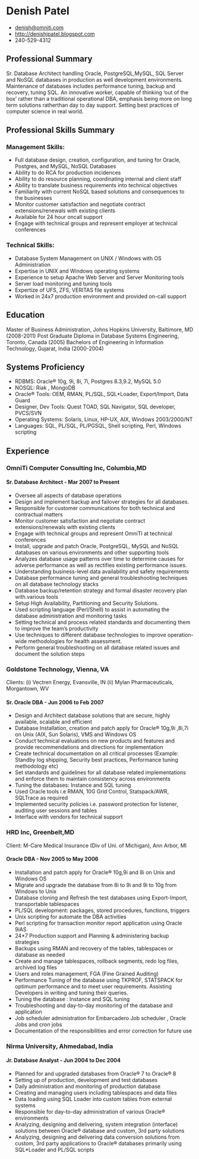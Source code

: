 # Denish Patel 

 * <denish@omniti.com>
 * <http://denishjpatel.blogspot.com>
 * 240-529-4312

## Professional Summary

Sr. Database Architect handling Oracle, PostgreSQL,MySQL, SQL Server and NoSQL databases in production as well development environments. Maintenance of databases includes performance tuning, backup and recovery, tuning SQL. An innovative worker, capable of thinking ‘out of the box’ rather than a traditional operational DBA, emphasis being more on long term solutions ratherthan day to day support. Setting best practices of computer science in real world.

## Professional Skills Summary

### Management Skills:
 * Full database design, creation, configuration, and tuning for Oracle, Postgres, and MySQL, NoSQL Databases
 * Ability to do RCA for production incidences
 * Ability to do resource planning, coordinating internal and client staff
 * Ability to translate business requirements into technical objectives
 * Familiarity with current NoSQL based solutions and consequences to the businesses
 * Monitor customer satisfaction and negotiate contract extensions/renewals with existing clients
 * Available for 24 hour oncall support
 * Engage with technical groups and represent employer at technical conferences

### Technical Skills:

 * Database System Management on UNIX / Windows with OS Administration
 * Expertise in UNIX and Windows operating systems
 * Experience to setup Apache Web Server and Server Monitoring tools
 * Server load monitoring and tuning tools
 * Expertize of UFS, ZFS, VERITAS file systems
 * Worked in 24x7 production environment and provided on-call support

## Education

Master of Business Administration, Johns Hopkins University, Baltimore, MD (2008-2011)
Post Graduate Diploma in Database Systems Engineering, Toronto, Canada (2005)
Bachelors of Engineering in Information Technology, Gujarat, India (2000-2004)

## Systems Proficiency

 * RDBMS: Oracle® 10g, 9i, 8i, 7i, Postgres 8.3,9.2, MySQL 5.0
 * NOSQL: Riak , MongoDB
 * Oracle® Tools: OEM, RMAN, PL/SQL, SQL*Loader, Export/Import, Data Guard
 * Designer, Dev Tools: Quest TOAD, SQL Navigator, SQL developer, PVCS/SVN
 * Operating Systems: Solaris, Linux, HP-UX, AIX, Windows 2003/2000/NT
 * Languages: SQL, PL/SQL, PL/PGSQL, Shell scripting, Perl, Windows scripting

## Experience

### OmniTi Computer Consulting Inc, Columbia,MD  

#### Sr. Database Architect - Mar 2007 to Present 

 * Oversee all aspects of database operations
 * Design and implement backup and failover strategies for all databases.
 * Responsible for customer communications for both technical and contractual matters
 * Monitor customer satisfaction and negotiate contract extensions/renewals with existing clients
 * Engage with technical groups and represent OmniTI at technical conferences
 * Install, upgrade and patch Oracle, PostgreSQL, MySQL and NoSQL databases on various environments and other supporting tools
 * Analyzes database usage patterns over time to determine causes for adverse performance as well as rectifies existing performance issues.
 * Understanding business-level data availability and safety requirements
 * Database performance tuning and general troubleshooting techniques on all database technology stacks
 * Database backup/retention strategy and formal disaster recovery plan with.various tools 
 * Setup High Availability, Partitioning and Security Solutions.
 * Used scripting language (Perl/Shell) to assist in automating the database administration and monitoring tasks
 * Setting technical and process related standards and documenting them to improve the team’s productivity
 * Use techniques to different database technologies to improve operation-wide methodologies for health assessment.
 * Perform general troubleshooting on all database related issues and document the solution steps


### Goldstone Technology, Vienna, VA 
  Clients: (i) Vectren Energy, Evansville, IN
           (ii) Mylan Pharmaceuticals, Morgantown, WV

#### Sr. Oracle DBA - Jun 2006 to Feb 2007 

 * Design and Architect database solutions that are secure, highly available, scalable and efficient
 * Database Installation, creation and patch apply for Oracle® 10g,9i ,8i,7i on Unix (AIX, Sun Solaris), VMS and Windows OS
 * Conduct technical evaluations on new products and features and provide recommendations and directions for implementation
 * Create technical documentation on all critical processes (Example: Standby log shipping, Security best practices, Performance tuning methodology etc)
 * Set standards and guidelines for all database related implementations and enforce them to maintain consistency across environments
 * Tuning the databases: Instance and SQL tuning
 * Used Oracle tools i.e RMAN, 10G Grid Control, Statspack/AWR, SQLTrace as required
 * Implemented security policies i.e. password protection for listener, auditing user sessions and tables
 * Interface with vendors for technical support


### HRD Inc, Greenbelt,MD
   Client: M-Care Medical Insurance (Div of Uni. of Michigan), Ann Arbor, MI

#### Oracle DBA - Nov 2005 to May 2006

 * Installation and patch apply for Oracle® 10g,9i and 8i on Unix and Windows OS
 * Migrate and upgrade the database from 8i to 9i and 9i to 10g from Windows to Unix
 * Database cloning and Refresh the test databases using Export-Import, transportable tablespaces
 * PL/SQL development: packages, stored procedures, functions, triggers
 * Unix scripting for automate the DBA activities
 * Perl scripting for transaction monitor report application using Oracle 9iAS
 * 24*7 Production support and Planning & administering backup strategies
 * Backups using RMAN and recovery of the tables, tablespaces or database as needed
 * Create and manage tablespaces, rollback segments, redo log files, archived log files
 * Users and roles management, FGA (Fine Grained Auditing)
 * Performance Tuning of the database using TKPROF, STATSPACK for optimum performance and to meet user requirements. Assisting Developers in writing and tuning their queries.
 * Tuning the database : Instance and SQL tuning
 * Troubleshooting and day-to-day monitoring of the database and application
 * Job scheduler administration for Embarcadero Job scheduler , Oracle Jobs and cron jobs
 * Documentation of the responsibilities and error correction for future use

###  Nirma University, Ahmedabad, India 

#### Jr. Database Analyst - Jun 2004 to Dec 2004

 * Planned for and upgraded databases from Oracle® 7 to Oracle® 8
 * Setting up of production, development and test databases
 * Daily administration and monitoring of production database
 * Creating and managing users including tablespaces and data files
 * Data loading using SQL Loader into custom tables from external systems
 * Responsible for day-to-day administration of various Oracle® environments
 * Analyzing, designing and delivering, system integration (interface) solutions between Oracle® database and custom, 3rd party solutions
 * Analyzing, designing and delivering data conversion solutions from custom, 3rd party applications to Oracle® databases primarily using SQL*Loader and PL/SQL scripts
